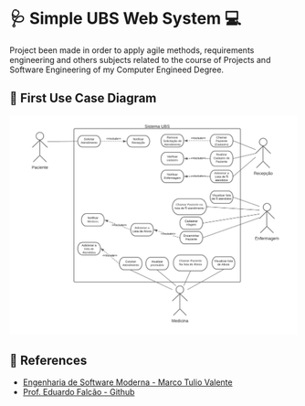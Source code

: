 # :stethoscope: Simple UBS Web System :computer:
Project been made in order to apply agile methods, requirements engineering and others subjects related to the course of Projects and Software Engineering of my Computer Engineed Degree.

## :dart: First Use Case Diagram

<center><img width="800" src="Img/first_use_case_diagram.png"></center>

## :bookmark_tabs: References

- [Engenharia de Software Moderna - Marco Tulio Valente](https://engsoftmoderna.info/)
- [Prof. Eduardo Falcão - Github](https://github.com/eduardolfalcao)

